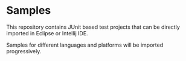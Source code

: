 # Samples

This repository contains JUnit based test projects that can be directly imported in Eclipse or Intellij IDE.

Samples for different languages and platforms will be imported progressively.
